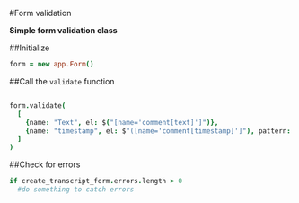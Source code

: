 #Form validation

**Simple form validation class**

##Initialize
```coffeescript
form = new app.Form()
```

##Call the ```validate``` function

```coffeescript

form.validate(
  [
    {name: "Text", el: $("[name='comment[text]']")},
    {name: "timestamp", el: $"([name='comment[timestamp]']"), pattern: /[0-9]{1,2}:[0-9]{1,2}:[0-9]{1,2}/}
  ]
)
```

##Check for errors

```coffeescript
if create_transcript_form.errors.length > 0
  #do something to catch errors
```
